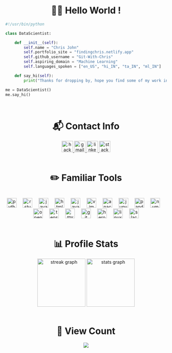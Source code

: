 <h1 align="center">👋🏼  Hello World ! </h1>

```python
#!/usr/bin/python

class DataScientist:

    def __init__(self):
        self.name = "Chris John"
        self.portfolio_site = "findingchris.netlify.app"
        self.github_username = "Git-With-Chris"
        self.aspiring_domain = "Machine Learning"
        self.languages_spoken = ["en_US", "hi_IN", "ta_IN", "ml_IN"]

    def say_hi(self):
        print("Thanks for dropping by, hope you find some of my work interesting.")

me = DataScientist()
me.say_hi()
```
<br>


<h1 align="center">📬  Contact Info </h1>


<div align="center">
  <a href="https://findingchris.netlify.app/" target="_blank">
    <img src="https://img.shields.io/static/v1?message=Portfolio&logo=codechef&label=&color=6662a1&logoColor=white&labelColor=&style=for-the-badge" height="35" alt="hackerrank logo"     />
  </a>
  <a href="mailto:workstation.chris@gmail.com" target="_blank">
    <img src="https://img.shields.io/static/v1?message=Gmail&logo=gmail&label=&color=D14836&logoColor=white&labelColor=&style=for-the-badge" height="35" alt="gmail logo"  />
  </a>
  <a href="https://www.linkedin.com/in/chrisjohn11/" target="_blank">
    <img src="https://img.shields.io/static/v1?message=LinkedIn&logo=linkedin&label=&color=0077B5&logoColor=white&labelColor=&style=for-the-badge" height="35" alt="linkedin logo"  />
  </a>
  <a href="https://stackoverflow.com/users/22263790/chris-john" target="_blank">
    <img src="https://img.shields.io/static/v1?message=Stackoverflow&logo=stackoverflow&label=&color=FE7A16&logoColor=white&labelColor=&style=for-the-badge" height="35" alt="stackoverflow logo"  />
  </a>
</div>

<br>

###

<h1 align="center">✏️  Familiar Tools </h1>

<br>

<div align="center">
  <img src="https://cdn.jsdelivr.net/gh/devicons/devicon/icons/python/python-original.svg" height="30" alt="python logo"  />
  <img width="12" />
  <img src="https://cdn.simpleicons.org/rstudio/75AADB" height="30" alt="rstudio logo"  />
  <img width="12" />
  <img src="https://cdn.jsdelivr.net/gh/devicons/devicon/icons/java/java-plain.svg" height="30" alt="java logo"  />
  <img width="12" />
  <img src="https://skillicons.dev/icons?i=html" height="30" alt="html5 logo"  />
  <img width="12" />
  <img src="https://skillicons.dev/icons?i=js" height="30" alt="javascript logo"  />
  <img width="12" />
  <img src="https://cdn.simpleicons.org/vim/019733" height="30" alt="vim logo"  />
  <img width="12" />
  <img src="https://cdn.jsdelivr.net/gh/devicons/devicon/icons/anaconda/anaconda-original.svg" height="30" alt="anaconda logo"  />
  <img width="12" />
  <img src="https://cdn.jsdelivr.net/gh/devicons/devicon/icons/jupyter/jupyter-original.svg" height="30" alt="jupyter logo"  />
  <img width="12" />
  <img src="https://cdn.jsdelivr.net/gh/devicons/devicon/icons/pandas/pandas-original.svg" height="30" alt="pandas logo"  />
  <img width="12" />
  <img src="https://cdn.jsdelivr.net/gh/devicons/devicon/icons/numpy/numpy-original.svg" height="30" alt="numpy logo"  />
  <img width="12" />
  <img src="https://cdn.jsdelivr.net/gh/devicons/devicon/icons/opencv/opencv-original.svg" height="30" alt="opencv logo"  />
  <img width="12" />
  <img src="https://cdn.jsdelivr.net/gh/devicons/devicon/icons/tensorflow/tensorflow-original.svg" height="30" alt="tensorflow logo"  />
  <img width="12" />
  <img src="https://cdn.jsdelivr.net/gh/devicons/devicon/icons/mysql/mysql-original.svg" height="30" alt="mysql logo"  />
  <img width="12" />
  <img src="https://skillicons.dev/icons?i=git" height="30" alt="git logo"  />
  <img width="12" />
  <img src="https://cdn.jsdelivr.net/gh/devicons/devicon/icons/heroku/heroku-plain.svg" height="30" alt="heroku logo"  />
  <img width="12" />
  <img src="https://cdn.simpleicons.org/linux/FCC624" height="30" alt="linux logo"  />
  <img width="12" />
  <img src="https://cdn.jsdelivr.net/gh/devicons/devicon/icons/slack/slack-original.svg" height="30" alt="slack logo"  />
</div>

<br>


###
<h1 align="center">📊  Profile Stats </h1>

<div align="center">
  <img src="https://streak-stats.demolab.com?user=Git-With-Chris&locale=en&mode=daily&theme=ayu-mirage&hide_border=false&border_radius=5" height="150" alt="streak graph"  />
  <img src="https://github-readme-stats.vercel.app/api?username=Git-With-Chris&hide_title=false&hide_rank=false&show_icons=true&include_all_commits=true&count_private=true&disable_animations=false&theme=ayu-mirage&locale=en&hide_border=false" height="150" alt="stats graph"  />
<!--   <img src="https://github-readme-stats.vercel.app/api/top-langs?username=Git-With-Chris&locale=en&hide_title=false&layout=compact&card_width=320&langs_count=6&theme=ayu-mirage&hide_border=false&custom_title=Featured%20Languages" height="150" alt="languages graph"  /> -->
</div>

<br>

###

<h1 align="center">👀  View Count </h1>


<div align="center">
  <img src="https://profile-counter.glitch.me/Git-With-Chris/count.svg?"  />
</div>

###

